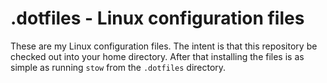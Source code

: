 # .dotfiles - Linux configuration files #

These are my Linux configuration files.  The intent is that this
repository be checked out into your home directory.  After that
installing the files is as simple as running `stow` from the
`.dotfiles` directory.
